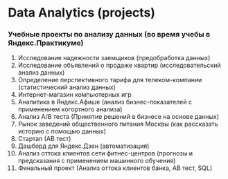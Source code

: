 # Data Analytics (projects)
### Учебные проекты по анализу данных (во время учебы в Яндекс.Практикуме)
1. Исследование надежности заемщиков (предобработка данных)
2. Исследование объявлений о продаже квартир (исследовательский анализ данных)
3. Определение перспективного тарифа для телеком-компании (статистический анализ данных)
4. Интернет-магазин компьютерных игр
5. Аналитика в Яндекс.Афише (анализ бизнес-показателей с применением когортного анализа)
6. Анализ А/В теста (Принятие решений в бизнесе на основе данных)
7. Рынок заведений общественного питания Москвы (как рассказать историю с помощью данных)
8. Стартап (АВ тест)
9. Дашборд для Яндекс.Дзен (автоматизация)
10. Анализ оттока клиентов сети фитнес-центров (прогнозы и предсказания с применением машинного обучения)
11. Финальный проект (Анализ оттока клиентов банка, АВ тест, SQL)

